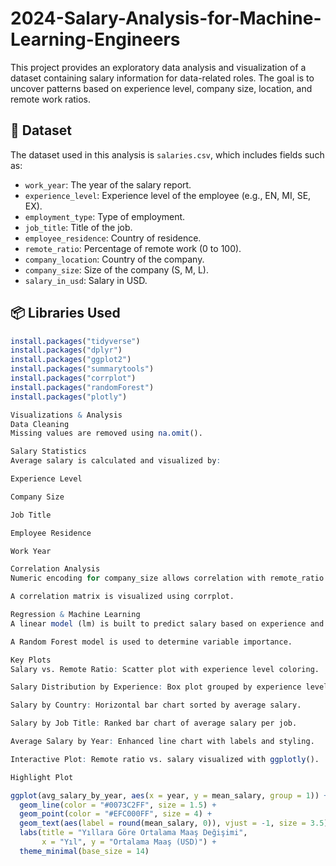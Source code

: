# 2024-Salary-Analysis-for-Machine-Learning-Engineers

This project provides an exploratory data analysis and visualization of a dataset containing salary information for data-related roles. The goal is to uncover patterns based on experience level, company size, location, and remote work ratios.

## 📁 Dataset

The dataset used in this analysis is `salaries.csv`, which includes fields such as:

- `work_year`: The year of the salary report.
- `experience_level`: Experience level of the employee (e.g., EN, MI, SE, EX).
- `employment_type`: Type of employment.
- `job_title`: Title of the job.
- `employee_residence`: Country of residence.
- `remote_ratio`: Percentage of remote work (0 to 100).
- `company_location`: Country of the company.
- `company_size`: Size of the company (S, M, L).
- `salary_in_usd`: Salary in USD.

## 📦 Libraries Used

```r
install.packages("tidyverse")
install.packages("dplyr")
install.packages("ggplot2")
install.packages("summarytools")
install.packages("corrplot")
install.packages("randomForest")
install.packages("plotly")

Visualizations & Analysis
Data Cleaning
Missing values are removed using na.omit().

Salary Statistics
Average salary is calculated and visualized by:

Experience Level

Company Size

Job Title

Employee Residence

Work Year

Correlation Analysis
Numeric encoding for company_size allows correlation with remote_ratio and salary_in_usd.

A correlation matrix is visualized using corrplot.

Regression & Machine Learning
A linear model (lm) is built to predict salary based on experience and remote ratio.

A Random Forest model is used to determine variable importance.

Key Plots
Salary vs. Remote Ratio: Scatter plot with experience level coloring.

Salary Distribution by Experience: Box plot grouped by experience level.

Salary by Country: Horizontal bar chart sorted by average salary.

Salary by Job Title: Ranked bar chart of average salary per job.

Average Salary by Year: Enhanced line chart with labels and styling.

Interactive Plot: Remote ratio vs. salary visualized with ggplotly().

Highlight Plot

ggplot(avg_salary_by_year, aes(x = year, y = mean_salary, group = 1)) +
  geom_line(color = "#0073C2FF", size = 1.5) +
  geom_point(color = "#EFC000FF", size = 4) +
  geom_text(aes(label = round(mean_salary, 0)), vjust = -1, size = 3.5) +
  labs(title = "Yıllara Göre Ortalama Maaş Değişimi",
       x = "Yıl", y = "Ortalama Maaş (USD)") +
  theme_minimal(base_size = 14)
